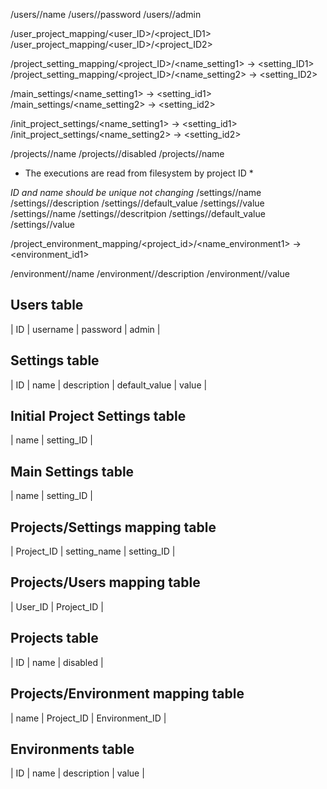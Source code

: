 
/users/<ID1>/name
/users/<ID1>/password
/users/<ID1>/admin

/user_project_mapping/<user_ID>/<project_ID1>
/user_project_mapping/<user_ID>/<project_ID2>

/project_setting_mapping/<project_ID>/<name_setting1> -> <setting_ID1>
/project_setting_mapping/<project_ID>/<name_setting2> -> <setting_ID2>

/main_settings/<name_setting1> -> <setting_id1>
/main_settings/<name_setting2> -> <setting_id2>


/init_project_settings/<name_setting1> -> <setting_id1>
/init_project_settings/<name_setting2> -> <setting_id2>

/projects/<ID1>/name
/projects/<ID1>/disabled
/projects/<ID2>/name

* The executions are read from filesystem by project ID *

*ID and name should be unique not changing*
/settings/<ID1>/name
/settings/<ID1>/description
/settings/<ID1>/default_value
/settings/<ID1>/value
/settings/<ID2>/name
/settings/<ID2>/descritpion
/settings/<ID2>/default_value
/settings/<ID2>/value

/project_environment_mapping/<project_id>/<name_environment1> -> <environment_id1>

/environment/<ID1>/name
/environment/<ID1>/description
/environment/<ID1>/value


## Users table
| ID | username | password | admin |

## Settings table
| ID | name | description | default_value | value |

## Initial Project Settings table
| name | setting_ID |

## Main Settings table
| name | setting_ID |

## Projects/Settings mapping table 
| Project_ID | setting_name | setting_ID |

## Projects/Users mapping table 
| User_ID | Project_ID |

## Projects table
| ID | name | disabled | 

## Projects/Environment mapping table 
| name | Project_ID | Environment_ID |

## Environments table
| ID | name | description | value |
